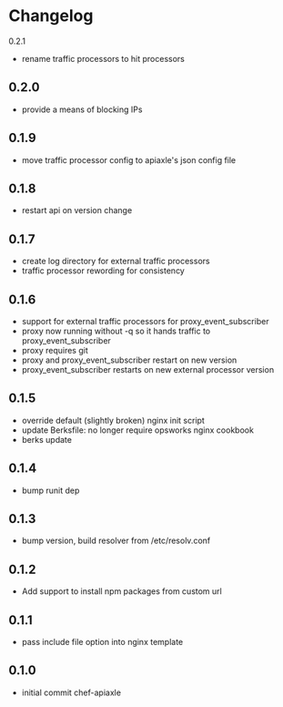 Changelog
=========

0.2.1
* rename traffic processors to hit processors

0.2.0
-----
* provide a means of blocking IPs

0.1.9
-----
* move traffic processor config to apiaxle's json config file

0.1.8
-----
* restart api on version change

0.1.7
-----
* create log directory for external traffic processors
* traffic processor rewording for consistency

0.1.6
-----
* support for external traffic processors for proxy_event_subscriber
* proxy now running without -q so it hands traffic to proxy_event_subscriber
* proxy requires git
* proxy and proxy_event_subscriber restart on new version
* proxy_event_subscriber restarts on new external processor version

0.1.5
-----
* override default (slightly broken) nginx init script
* update Berksfile: no longer require opsworks nginx cookbook
* berks update

0.1.4
-----
* bump runit dep

0.1.3
-----
* bump version, build resolver from /etc/resolv.conf

0.1.2
-----
* Add support to install npm packages from custom url

0.1.1
-----
* pass include file option into nginx template

0.1.0
-----
* initial commit chef-apiaxle
